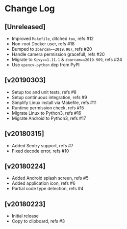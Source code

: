 # Change Log

## [Unreleased]

  - Improved `Makefile`, ditched `tox`, refs #12
  - Non-root Docker user, refs #18
  - Bumped to `zbarcam==2019.907`, refs #20
  - Handle camera permission gracefull, refs #20
  - Migrate to `Kivy==1.11.1` & `zbarcam==2019.909`, refs #24
  - Use `opencv-python` dep from PyPI

## [v20190303]

  - Setup tox and unit tests, refs #8
  - Setup continuous integration, refs #9
  - Simplify Linux install via Makefile, refs #11
  - Runtime permission check, refs #15
  - Migrate Linux to Python3, refs #16
  - Migrate Android to Python3, refs #17

## [v20180315]

  - Added Sentry support, refs #7
  - Fixed decode error, refs #10

## [v20180224]

  - Added Android splash screen, refs #5
  - Added application icon, refs #6
  - Partial code type detection, refs #4

## [v20180223]

  - Initial release
  - Copy to clipboard, refs #3
